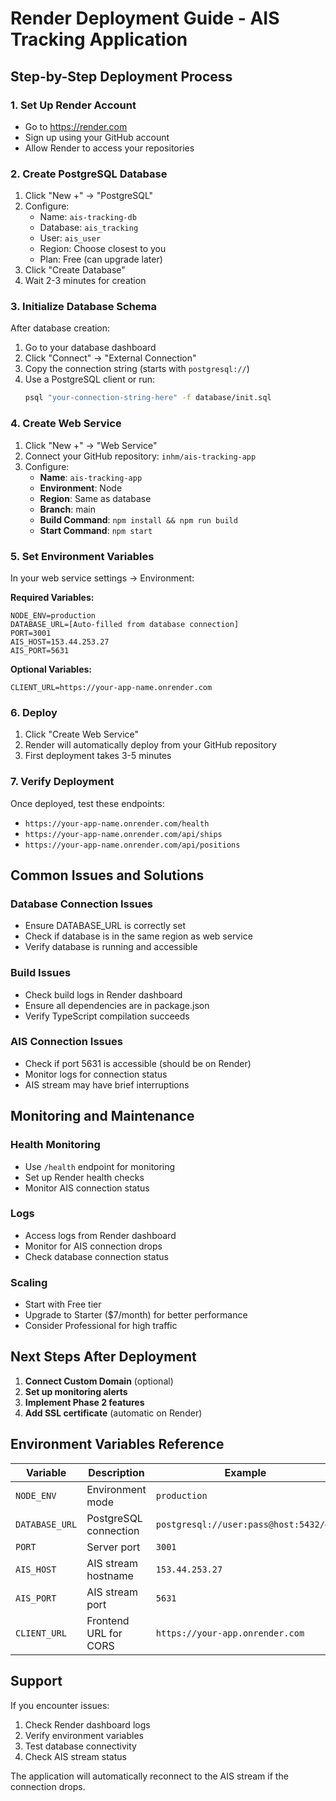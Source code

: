 # Render Deployment Guide - AIS Tracking Application

## Step-by-Step Deployment Process

### 1. Set Up Render Account
- Go to https://render.com
- Sign up using your GitHub account
- Allow Render to access your repositories

### 2. Create PostgreSQL Database
1. Click "New +" → "PostgreSQL"
2. Configure:
   - Name: `ais-tracking-db`
   - Database: `ais_tracking`
   - User: `ais_user`
   - Region: Choose closest to you
   - Plan: Free (can upgrade later)
3. Click "Create Database"
4. Wait 2-3 minutes for creation

### 3. Initialize Database Schema
After database creation:
1. Go to your database dashboard
2. Click "Connect" → "External Connection"
3. Copy the connection string (starts with `postgresql://`)
4. Use a PostgreSQL client or run:
   ```bash
   psql "your-connection-string-here" -f database/init.sql
   ```

### 4. Create Web Service
1. Click "New +" → "Web Service"
2. Connect your GitHub repository: `inhm/ais-tracking-app`
3. Configure:
   - **Name**: `ais-tracking-app`
   - **Environment**: Node
   - **Region**: Same as database
   - **Branch**: main
   - **Build Command**: `npm install && npm run build`
   - **Start Command**: `npm start`

### 5. Set Environment Variables
In your web service settings → Environment:

**Required Variables:**
```
NODE_ENV=production
DATABASE_URL=[Auto-filled from database connection]
PORT=3001
AIS_HOST=153.44.253.27
AIS_PORT=5631
```

**Optional Variables:**
```
CLIENT_URL=https://your-app-name.onrender.com
```

### 6. Deploy
1. Click "Create Web Service"
2. Render will automatically deploy from your GitHub repository
3. First deployment takes 3-5 minutes

### 7. Verify Deployment
Once deployed, test these endpoints:
- `https://your-app-name.onrender.com/health`
- `https://your-app-name.onrender.com/api/ships`
- `https://your-app-name.onrender.com/api/positions`

## Common Issues and Solutions

### Database Connection Issues
- Ensure DATABASE_URL is correctly set
- Check if database is in the same region as web service
- Verify database is running and accessible

### Build Issues
- Check build logs in Render dashboard
- Ensure all dependencies are in package.json
- Verify TypeScript compilation succeeds

### AIS Connection Issues
- Check if port 5631 is accessible (should be on Render)
- Monitor logs for connection status
- AIS stream may have brief interruptions

## Monitoring and Maintenance

### Health Monitoring
- Use `/health` endpoint for monitoring
- Set up Render health checks
- Monitor AIS connection status

### Logs
- Access logs from Render dashboard
- Monitor for AIS connection drops
- Check database connection status

### Scaling
- Start with Free tier
- Upgrade to Starter ($7/month) for better performance
- Consider Professional for high traffic

## Next Steps After Deployment

1. **Connect Custom Domain** (optional)
2. **Set up monitoring alerts**
3. **Implement Phase 2 features**
4. **Add SSL certificate** (automatic on Render)

## Environment Variables Reference

| Variable | Description | Example |
|----------|-------------|---------|
| `NODE_ENV` | Environment mode | `production` |
| `DATABASE_URL` | PostgreSQL connection | `postgresql://user:pass@host:5432/db` |
| `PORT` | Server port | `3001` |
| `AIS_HOST` | AIS stream hostname | `153.44.253.27` |
| `AIS_PORT` | AIS stream port | `5631` |
| `CLIENT_URL` | Frontend URL for CORS | `https://your-app.onrender.com` |

## Support

If you encounter issues:
1. Check Render dashboard logs
2. Verify environment variables
3. Test database connectivity
4. Check AIS stream status

The application will automatically reconnect to the AIS stream if the connection drops.